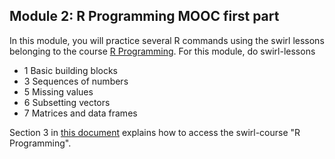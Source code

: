 Module 2: R Programming MOOC first part
---

In this module, you will practice several R commands using the swirl lessons belonging to the course [R Programming](www.coursera.org/learn/r-programming). For this module, do swirl-lessons 
- 1 Basic building blocks
- 3 Sequences of numbers
- 5 Missing values
- 6 Subsetting vectors
- 7 Matrices and data frames

Section 3 in [this document](https://github.com/ClaudiaBrauer/A-very-short-introduction-to-R/blob/master/documents/Doing%20A%20(very)%20short%20introduction%20to%20R%20in%20swirl.pdf) explains how to access the swirl-course "R Programming".
